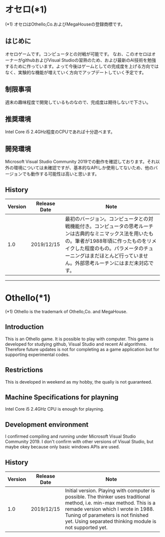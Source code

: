 # オセロ(*1)

(*1) オセロはOthello,Co.およびMegaHouseの登録商標です。

## はじめに
オセロゲームです。コンピュータとの対戦が可能です。
なお、このオセロはオーナーがgithubおよびVisual Studioの習熟のため、および最新のAI技術を勉強するために作っています。よって今後はゲームとしての完成度を上げる方向ではなく、実験的な機能が増えていく方向でアップデートしていく予定です。

## 制限事項
週末の趣味程度で開発しているものなので、完成度は期待しないで下さい。

## 推奨環境
Intel Core i5 2.4GHz程度のCPUであれば十分遊べます。

## 開発環境
Microsoft Visual Studio Community 2019での動作を確認しております。それ以外の環境については未確認ですが、基本的なAPIしか使用してないため、他のバージョンでも動作する可能性は高いと思います。

## History
|Version|Release Date|Note|
|-------|------------|--------|
|1.0|2019/12/15|最初のバージョン。コンピュータとの対戦機能付き。コンピュータの思考ルーチンは古典的なミニマックス法を用いたもの。筆者が1988年頃に作ったものをリメイクした程度のもの。パラメータのチューニングはまだほとんど行っていません。外部思考ルーチンにはまだ未対応です。|
----------------------------

# Othello(*1)
(*1) Othello is the trademark of Othello,Co. and MegaHouse.

## Introduction
This is an Othello game. It is possible to play with computer.
This game is developed for studying github, Visual Studio and recent AI algorithms. Therefore future updates is not for completing as a game application but for supporting experimental codes.

## Restrictions
This is developed in weekend as my hobby, the qualiy is not guaranteed.

## Machine Specifications for playning
Intel Core i5 2.4GHz CPU is enough for playning.

## Development environment
I confirmed compiling and running under Microsoft Visual Studio Community 2019. I don't confirm with other versions of Visual Studio, but maybe okey because only basic windows APIs are used.

## History
|Version|Release Date|Note|
|-------|------------|--------|
|1.0|2019/12/15|Initial version. Playing with computer is possible. The thinker uses traditional method, i.e. min-max method. This is a remade version which I wrote in 1988. Tuning of parameters is not finished yet. Using separated thinking module is not supported yet.|
